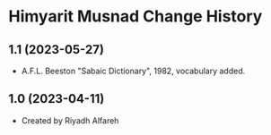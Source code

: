 Himyarit Musnad Change History
==============================

1.1 (2023-05-27)
----------------
* A.F.L. Beeston "Sabaic Dictionary", 1982, vocabulary added.

1.0 (2023-04-11)
----------------
* Created by Riyadh Alfareh

